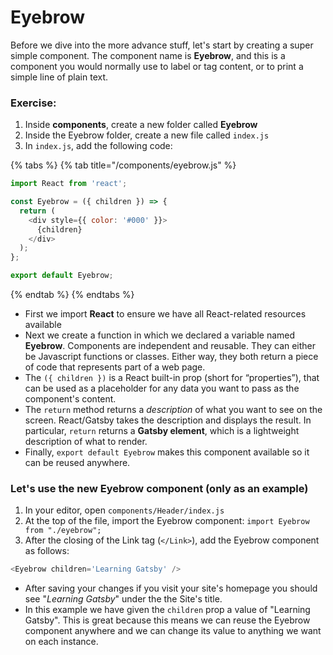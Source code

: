 # Eyebrow

Before we dive into the more advance stuff, let's start by creating a super simple component. The component name is **Eyebrow**, and this is a component you would normally use to label or tag content, or to print a simple line of plain text.

### Exercise:

1. Inside **components**, create a new folder called **Eyebrow**
2. Inside the Eyebrow folder, create a new file called `index.js`
2. In `index.js`, add the following code:

{% tabs %}
{% tab title="/components/eyebrow.js" %}
```javascript
import React from 'react';

const Eyebrow = ({ children }) => {
  return (
    <div style={{ color: '#000' }}>
      {children}
    </div>
  );
};

export default Eyebrow;
```
{% endtab %}
{% endtabs %}

* First we import **React** to ensure we have all React-related resources available
* Next we create a function in which we declared a variable named **Eyebrow**.  Components are independent and reusable. They can either be Javascript functions or classes. Either way, they both return a piece of code that represents part of a web page.
* The `({ children })` is a React built-in prop \(short for “properties”\), that can be used as a placeholder for any data you want to pass as the component's content.
* The `return` method returns a _description_ of what you want to see on the screen.  React/Gatsby takes the description and displays the result. In particular, `return` returns a **Gatsby element**, which is a lightweight description of what to render.
* Finally, `export default Eyebrow` makes this component available so it can be reused anywhere.

### Let's use the new Eyebrow component \(only as an example\)

1. In your editor, open `components/Header/index.js`
2. At the top of the file, import the Eyebrow component: `import Eyebrow from "./eyebrow";`
3. After the closing of the Link tag \(`</Link>`\), add the Eyebrow component as follows:

```javascript
<Eyebrow children='Learning Gatsby' />
```

* After saving your changes if you visit your site's homepage you should see "_Learning Gatsby_" under the the Site's title.
* In this example we have given the `children` prop a value of "Learning Gatsby".  This is great because this means we can reuse the Eyebrow component anywhere and we can change its value to anything we want on each instance.

